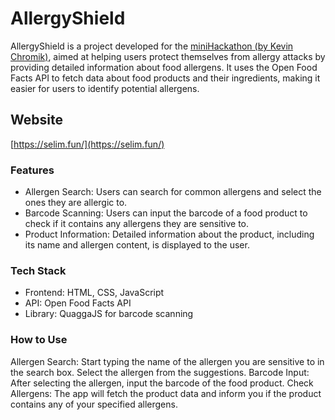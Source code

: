 # AllergyShield
AllergyShield is a project developed for the [miniHackathon (by Kevin Chromik)](https://minihackathon.de/), aimed at helping users protect themselves 
from allergy attacks by providing detailed information about food allergens. It uses the Open Food Facts API to fetch data about food products and their ingredients, 
making it easier for users to identify potential allergens.

## Website
[https://selim.fun/](https://selim.fun/)

### Features
- Allergen Search: Users can search for common allergens and select the ones they are allergic to.
- Barcode Scanning: Users can input the barcode of a food product to check if it contains any allergens they are sensitive to.
- Product Information: Detailed information about the product, including its name and allergen content, is displayed to the user.

### Tech Stack
- Frontend: HTML, CSS, JavaScript
- API: Open Food Facts API
- Library: QuaggaJS for barcode scanning

### How to Use
Allergen Search: Start typing the name of the allergen you are sensitive to in the search box. Select the allergen from the suggestions.
Barcode Input: After selecting the allergen, input the barcode of the food product.
Check Allergens: The app will fetch the product data and inform you if the product contains any of your specified allergens.
